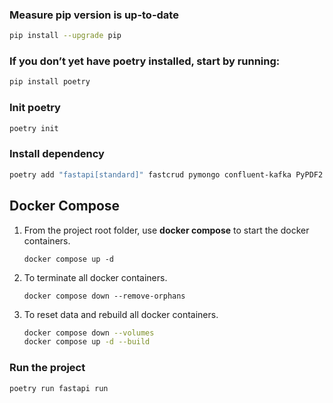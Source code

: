### Measure pip version is up-to-date
```bash
pip install --upgrade pip
```

### If you don’t yet have poetry installed, start by running:
```bash
pip install poetry
```

### Init poetry
```bash
poetry init
```

### Install dependency
```bash
poetry add "fastapi[standard]" fastcrud pymongo confluent-kafka PyPDF2 pinecone pinecone-plugin-assistant flask transformers torch pdfkit
```

## Docker Compose
1. From the project root folder, use **docker compose** to start the docker containers.
    ```shell
    docker compose up -d
    ```
2. To terminate all docker containers.
    ```shell
    docker compose down --remove-orphans
    ```
3. To reset data and rebuild all docker containers.
    ```bash
    docker compose down --volumes
    docker compose up -d --build
    ```

### Run the project
```bash
poetry run fastapi run
```
